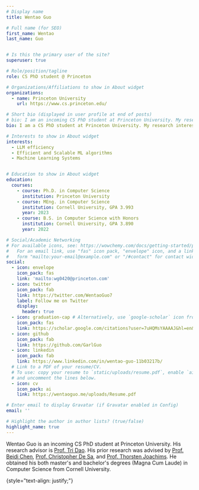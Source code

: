 ```yaml
---
# Display name
title: Wentao Guo

# Full name (for SEO)
first_name: Wentao
last_name: Guo


# Is this the primary user of the site?
superuser: true

# Role/position/tagline
role: CS PhD student @ Princeton

# Organizations/Affiliations to show in About widget
organizations:
  - name: Princeton University
    url: https://www.cs.princeton.edu/

# Short bio (displayed in user profile at end of posts)
# bio: I am an incoming CS PhD student at Princeton University. My research interests include improving the efficiency of ML algorithms, and generally building an efficient, accessible, and reliable machine learning system.
bio: I am a CS PhD student at Princeton University. My research interests include improving the efficiency of LLMs during fine-tuning and deployment. 

# Interests to show in About widget
interests:
  - LLM efficiency
  - Efficient and Scalable ML algorithms
  - Machine Learning Systems


# Education to show in About widget
education:
  courses:
    - course: Ph.D. in Computer Science
      institution: Princeton University
    - course: MEng. in Computer Science
      institution: Cornell University, GPA 3.993
      year: 2023
    - course: B.S. in Computer Science with Honors
      institution: Cornell University, GPA 3.890
      year: 2022

# Social/Academic Networking
# For available icons, see: https://wowchemy.com/docs/getting-started/page-builder/#icons
#   For an email link, use "fas" icon pack, "envelope" icon, and a link in the
#   form "mailto:your-email@example.com" or "/#contact" for contact widget.
social:
  - icon: envelope
    icon_pack: fas
    link: 'mailto:wg0420@princeton.com'
  - icon: twitter
    icon_pack: fab
    link: https://twitter.com/WentaoGuo7
    label: Follow me on Twitter
    display:
      header: true
  - icon: graduation-cap # Alternatively, use `google-scholar` icon from `ai` icon pack
    icon_pack: fas
    link: https://scholar.google.com/citations?user=7uHQMsYAAAAJ&hl=en&oi=ao
  - icon: github
    icon_pack: fab
    link: https://github.com/GarlGuo
  - icon: linkedin
    icon_pack: fab
    link: https://www.linkedin.com/in/wentao-guo-11b03217b/
  # Link to a PDF of your resume/CV.
  # To use: copy your resume to `static/uploads/resume.pdf`, enable `ai` icons in `params.yaml`,
  # and uncomment the lines below.
  - icon: cv
    icon_pack: ai
    link: https://wentaoguo.me/uploads/Resume.pdf

# Enter email to display Gravatar (if Gravatar enabled in Config)
email: ''

# Highlight the author in author lists? (true/false)
highlight_name: true
---
```


<!-- Wentao Guo is an incoming CS PhD student at Princeton University. His research interests include improving model and data efficiency in ML algorithms, and generally building an efficient, accessible, and reliable machine learning system. His research is advised by [Prof. Beidi Chen](https://www.andrew.cmu.edu/user/beidic/), [Prof. Christopher De Sa](https://www.cs.cornell.edu/~cdesa/), and [Prof. Thorsten Joachims](https://www.cs.cornell.edu/people/tj/). 

He was a former developer lead for the [Pathways project](https://pathways.cornell.edu/) and a backend developer and tester lead for the [CMSX team](https://www.cs.cornell.edu/Projects/cms/cmsx/). He obtained his master's and bachelor's degrees in Computer Science (Magna Cum Laude) from Cornell University. -->

Wentao Guo is an incoming CS PhD student at Princeton University. His research advisor is [Prof. Tri Dao](https://tridao.me/). His prior research was advised by [Prof. Beidi Chen](https://www.andrew.cmu.edu/user/beidic/), [Prof. Christopher De Sa](https://www.cs.cornell.edu/~cdesa/), and [Prof. Thorsten Joachims](https://www.cs.cornell.edu/people/tj/). He obtained his both master's and bachelor's degrees (Magna Cum Laude) in Computer Science from Cornell University.

{style="text-align: justify;"}
